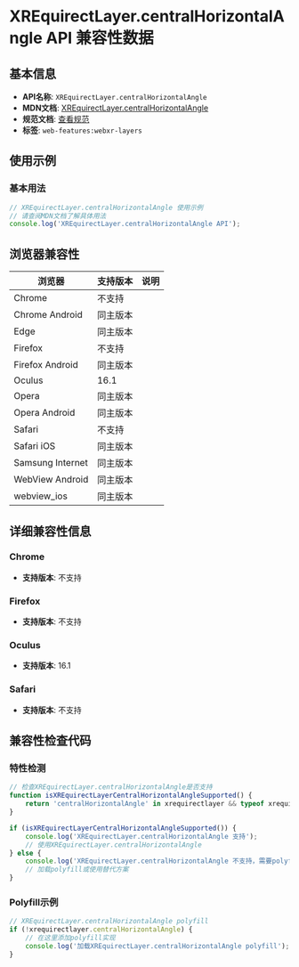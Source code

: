 # XREquirectLayer.centralHorizontalAngle API 兼容性数据

## 基本信息

- **API名称**: `XREquirectLayer.centralHorizontalAngle`
- **MDN文档**: [XREquirectLayer.centralHorizontalAngle](https://developer.mozilla.org/docs/Web/API/XREquirectLayer/centralHorizontalAngle)
- **规范文档**: [查看规范](https://immersive-web.github.io/layers/#dom-xrequirectlayer-centralhorizontalangle)
- **标签**: `web-features:webxr-layers`

## 使用示例

### 基本用法

```javascript
// XREquirectLayer.centralHorizontalAngle 使用示例
// 请查阅MDN文档了解具体用法
console.log('XREquirectLayer.centralHorizontalAngle API');
```

## 浏览器兼容性

| 浏览器 | 支持版本 | 说明 |
|--------|----------|------|
| Chrome | 不支持 |  |
| Chrome Android | 同主版本 |  |
| Edge | 同主版本 |  |
| Firefox | 不支持 |  |
| Firefox Android | 同主版本 |  |
| Oculus | 16.1 |  |
| Opera | 同主版本 |  |
| Opera Android | 同主版本 |  |
| Safari | 不支持 |  |
| Safari iOS | 同主版本 |  |
| Samsung Internet | 同主版本 |  |
| WebView Android | 同主版本 |  |
| webview_ios | 同主版本 |  |

## 详细兼容性信息

### Chrome

- **支持版本**: 不支持

### Firefox

- **支持版本**: 不支持

### Oculus

- **支持版本**: 16.1

### Safari

- **支持版本**: 不支持

## 兼容性检查代码

### 特性检测

```javascript
// 检查XREquirectLayer.centralHorizontalAngle是否支持
function isXREquirectLayerCentralHorizontalAngleSupported() {
    return 'centralHorizontalAngle' in xrequirectlayer && typeof xrequirectlayer.centralHorizontalAngle === 'function';
}

if (isXREquirectLayerCentralHorizontalAngleSupported()) {
    console.log('XREquirectLayer.centralHorizontalAngle 支持');
    // 使用XREquirectLayer.centralHorizontalAngle
} else {
    console.log('XREquirectLayer.centralHorizontalAngle 不支持，需要polyfill');
    // 加载polyfill或使用替代方案
}
```

### Polyfill示例

```javascript
// XREquirectLayer.centralHorizontalAngle polyfill
if (!xrequirectlayer.centralHorizontalAngle) {
    // 在这里添加polyfill实现
    console.log('加载XREquirectLayer.centralHorizontalAngle polyfill');
}
```

